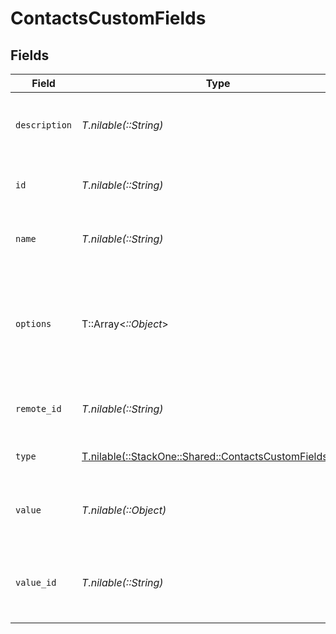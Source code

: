 # ContactsCustomFields


## Fields

| Field                                                                                                      | Type                                                                                                       | Required                                                                                                   | Description                                                                                                | Example                                                                                                    |
| ---------------------------------------------------------------------------------------------------------- | ---------------------------------------------------------------------------------------------------------- | ---------------------------------------------------------------------------------------------------------- | ---------------------------------------------------------------------------------------------------------- | ---------------------------------------------------------------------------------------------------------- |
| `description`                                                                                              | *T.nilable(::String)*                                                                                      | :heavy_minus_sign:                                                                                         | The description of the custom field.                                                                       | The type of the activity that set the contact as a marketing contact                                       |
| `id`                                                                                                       | *T.nilable(::String)*                                                                                      | :heavy_minus_sign:                                                                                         | Unique identifier                                                                                          | 8187e5da-dc77-475e-9949-af0f1fa4e4e3                                                                       |
| `name`                                                                                                     | *T.nilable(::String)*                                                                                      | :heavy_minus_sign:                                                                                         | The name of the custom field.                                                                              | Marketing contact status source type                                                                       |
| `options`                                                                                                  | T::Array<*::Object*>                                                                                       | :heavy_minus_sign:                                                                                         | An array of possible options for the custom field.                                                         | [<br/>"Ad",<br/>"Contact Import",<br/>"Conversation",<br/>"Form Submission",<br/>"Initial State"<br/>]     |
| `remote_id`                                                                                                | *T.nilable(::String)*                                                                                      | :heavy_minus_sign:                                                                                         | Provider's unique identifier                                                                               | 8187e5da-dc77-475e-9949-af0f1fa4e4e3                                                                       |
| `type`                                                                                                     | [T.nilable(::StackOne::Shared::ContactsCustomFieldsType)](../../models/shared/contactscustomfieldstype.md) | :heavy_minus_sign:                                                                                         | The type of the custom field.                                                                              | Dropdown select                                                                                            |
| `value`                                                                                                    | *T.nilable(::Object)*                                                                                      | :heavy_minus_sign:                                                                                         | The value associated with the custom field.                                                                | Form Submission                                                                                            |
| `value_id`                                                                                                 | *T.nilable(::String)*                                                                                      | :heavy_minus_sign:                                                                                         | The unique identifier for the value of the custom field.                                                   | value_123                                                                                                  |